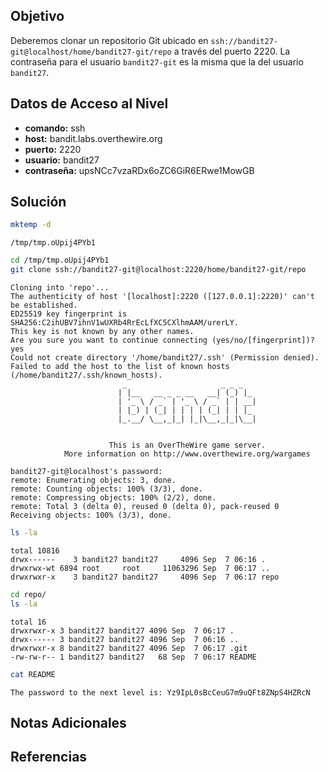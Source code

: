 ## Objetivo
Deberemos clonar un repositorio Git ubicado en `ssh://bandit27-git@localhost/home/bandit27-git/repo` a través del puerto 2220. La contraseña para el usuario `bandit27-git` es la misma que la del usuario `bandit27`.

## Datos de Acceso al Nivel
- **comando:** ssh
- **host:** bandit.labs.overthewire.org
- **puerto:** 2220
- **usuario:** bandit27
- **contraseña:** upsNCc7vzaRDx6oZC6GiR6ERwe1MowGB

## Solución
```bash
mktemp -d
```
```text
/tmp/tmp.oUpij4PYb1
```
```bash
cd /tmp/tmp.oUpij4PYb1
git clone ssh://bandit27-git@localhost:2220/home/bandit27-git/repo
```
```text
Cloning into 'repo'...
The authenticity of host '[localhost]:2220 ([127.0.0.1]:2220)' can't be established.
ED25519 key fingerprint is SHA256:C2ihUBV7ihnV1wUXRb4RrEcLfXC5CXlhmAAM/urerLY.
This key is not known by any other names.
Are you sure you want to continue connecting (yes/no/[fingerprint])? yes
Could not create directory '/home/bandit27/.ssh' (Permission denied).
Failed to add the host to the list of known hosts (/home/bandit27/.ssh/known_hosts).
                         _                     _ _ _   
                        | |__   __ _ _ __   __| (_) |_ 
                        | '_ \ / _` | '_ \ / _` | | __|
                        | |_) | (_| | | | | (_| | | |_ 
                        |_.__/ \__,_|_| |_|\__,_|_|\__|
                                                       

                      This is an OverTheWire game server. 
            More information on http://www.overthewire.org/wargames

bandit27-git@localhost's password: 
remote: Enumerating objects: 3, done.
remote: Counting objects: 100% (3/3), done.
remote: Compressing objects: 100% (2/2), done.
remote: Total 3 (delta 0), reused 0 (delta 0), pack-reused 0
Receiving objects: 100% (3/3), done.
```
```bash
ls -la
```
```text
total 10816
drwx------    3 bandit27 bandit27     4096 Sep  7 06:16 .
drwxrwx-wt 6894 root     root     11063296 Sep  7 06:17 ..
drwxrwxr-x    3 bandit27 bandit27     4096 Sep  7 06:17 repo
```
```bash
cd repo/
ls -la
```
```text
total 16
drwxrwxr-x 3 bandit27 bandit27 4096 Sep  7 06:17 .
drwx------ 3 bandit27 bandit27 4096 Sep  7 06:16 ..
drwxrwxr-x 8 bandit27 bandit27 4096 Sep  7 06:17 .git
-rw-rw-r-- 1 bandit27 bandit27   68 Sep  7 06:17 README
```
```bash
cat README
```
```text
The password to the next level is: Yz9IpL0sBcCeuG7m9uQFt8ZNpS4HZRcN
```

## Notas Adicionales


## Referencias